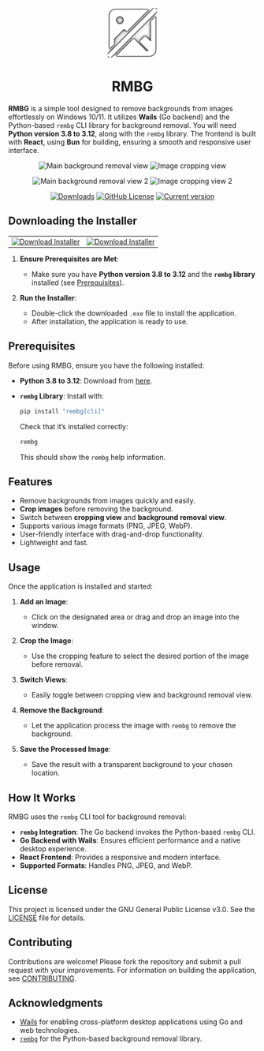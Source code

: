 <div align="center"><img src="./build/appicon.png" width="100px"></div>
<h1 align="center">RMBG</h1>

**RMBG** is a simple tool designed to remove backgrounds from images effortlessly on Windows 10/11. It utilizes **Wails** (Go backend) and the Python-based `rembg` CLI library for background removal. You will need **Python version 3.8 to 3.12**, along with the `rembg` library. The frontend is built with **React**, using **Bun** for building, ensuring a smooth and responsive user interface.

<p align="center">
  <img src="https://github.com/user-attachments/assets/151b6e26-b891-479c-b13e-1cfa915913e2" alt="Main background removal view" width="49.5%">
  <img src="https://github.com/user-attachments/assets/d1876e1b-7607-4522-b9fa-0e394dc84215" alt="Image cropping view" width="49.5%">
</p>
<p align="center">
  <img src="https://github.com/user-attachments/assets/fb241b5f-e30b-4a88-99e2-66b2c23a4554" alt="Main background removal view 2" width="49.5%">
  <img src="https://github.com/user-attachments/assets/e2badf40-4038-4398-b48a-f32b9cd74f5b" alt="Image cropping view 2" width="49.5%">
</p>

<div align="center">

[![Downloads](https://img.shields.io/github/downloads/VdanielVPL/RMBG/total.svg?style=for-the-badge)](https://github.com/VdanielVPL/RMBG/releases)  [![GitHub License](https://img.shields.io/github/license/VdanielVPL/RMBG?style=for-the-badge)](https://www.gnu.org/licenses/gpl-3.0.en.html)  [![Current version](https://img.shields.io/github/v/release/VdanielVPL/RMBG?label=version&style=for-the-badge)](https://github.com/VdanielVPL/RMBG/releases)

</div>

## Downloading the Installer

<table>
  <tr>
    <td align="center" valign="middle">
      <a href="https://github.com/VdanielVPL/RMBG/releases/latest/download/RMBG-setup.exe">
        <img height="40"
             src="https://img.shields.io/badge/download-blue?style=for-the-badge"
             alt="Download Installer">
      </a>
    </td>
    <td align="center" valign="middle">
      <a href="https://github.com/VdanielVPL/RMBG/releases/latest/download/RMBG-setup.exe">
        <img height="40"
             src="https://github.com/user-attachments/assets/1ccd8012-3ec5-4458-8e63-9357d0cc7fb5"
             alt="Download Installer">
      </a>
    </td>
  </tr>
</table>

1. **Ensure Prerequisites are Met**:
   - Make sure you have **Python version 3.8 to 3.12** and the **`rembg` library** installed (see [Prerequisites](#prerequisites)).

2. **Run the Installer**:
   - Double-click the downloaded `.exe` file to install the application.
   - After installation, the application is ready to use.

## Prerequisites

Before using RMBG, ensure you have the following installed:

- **Python 3.8 to 3.12**: Download from [here](https://www.python.org/downloads/).
- **`rembg` Library**: Install with:
  
  ```bash
  pip install "rembg[cli]"
  ```
  Check that it’s installed correctly:
  ```bash
  rembg
  ```
  This should show the `rembg` help information.

## Features

- Remove backgrounds from images quickly and easily.
- **Crop images** before removing the background.
- Switch between **cropping view** and **background removal view**.
- Supports various image formats (PNG, JPEG, WebP).
- User-friendly interface with drag-and-drop functionality.
- Lightweight and fast.

## Usage

Once the application is installed and started:

1. **Add an Image**:
   - Click on the designated area or drag and drop an image into the window.

2. **Crop the Image**:
   - Use the cropping feature to select the desired portion of the image before removal.

3. **Switch Views**:
   - Easily toggle between cropping view and background removal view.

4. **Remove the Background**:
   - Let the application process the image with `rembg` to remove the background.

5. **Save the Processed Image**:
   - Save the result with a transparent background to your chosen location.

## How It Works

RMBG uses the `rembg` CLI tool for background removal:

- **`rembg` Integration**: The Go backend invokes the Python-based `rembg` CLI.
- **Go Backend with Wails**: Ensures efficient performance and a native desktop experience.
- **React Frontend**: Provides a responsive and modern interface.
- **Supported Formats**: Handles PNG, JPEG, and WebP.

## License

This project is licensed under the GNU General Public License v3.0. See the [LICENSE](LICENSE) file for details.

## Contributing

Contributions are welcome! Please fork the repository and submit a pull request with your improvements. For information on building the application, see [CONTRIBUTING](CONTRIBUTING.md).

## Acknowledgments

- [Wails](https://wails.io/) for enabling cross-platform desktop applications using Go and web technologies.
- [`rembg`](https://github.com/danielgatis/rembg) for the Python-based background removal library.
